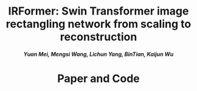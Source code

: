 <h1 align = "center">IRFormer: Swin Transformer image rectangling network from scaling to reconstruction</h1>
<h5 align = "center">Yuan Mei, Mengsi Wang, Lichun Yang, BinTian, Kaijun Wu</h5>
<h1 align = "center">Paper and Code</h1>
